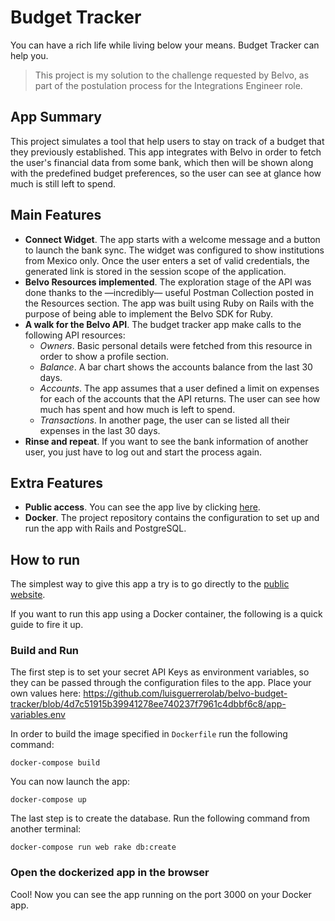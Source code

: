 # Budget Tracker
 You can have a rich life while living below your means. Budget Tracker can help you.

 > This project is my solution to the challenge requested by Belvo, as part of the postulation process for the Integrations Engineer role.

## App Summary

This project simulates a tool that help users to stay on track of a budget that they previously established. This app integrates with Belvo in order to fetch the user's financial data from some bank, which then will be shown along with the predefined budget preferences, so the user can see at glance how much is still left to spend.

## Main Features

- **Connect Widget**. The app starts with a welcome message and a button to launch the bank sync. The widget was configured to show institutions from Mexico only. Once the user enters a set of valid credentials, the generated link is stored in the session scope of the application.
- **Belvo Resources implemented**. The exploration stage of the API was done thanks to the —incredibly— useful Postman Collection posted in the Resources section. The app was built using Ruby on Rails with the purpose of being able to implement the Belvo SDK for Ruby.
- **A walk for the Belvo API**. The budget tracker app make calls to the following API resources:
  - _Owners_. Basic personal details were fetched from this resource in order to show a profile section.
  - _Balance_. A bar chart shows the accounts balance from the last 30 days.
  - _Accounts_. The app assumes that a user defined a limit on expenses for each of the accounts that the API returns. The user can see how much has spent and how much is left to spend.
  - _Transactions_. In another page, the user can se listed all their expenses in the last 30 days.
- **Rinse and repeat**. If you want to see the bank information of another user, you just have to log out and start the process again.

## Extra Features

- **Public access**. You can see the app live by clicking [here](https://belvo-challenge-luisguerrero.herokuapp.com/).
- **Docker**. The project repository contains the configuration to set up and run the app with Rails and PostgreSQL.

## How to run

The simplest way to give this app a try is to go directly to the [public website](https://belvo-challenge-luisguerrero.herokuapp.com/).

If you want to run this app using a Docker container, the following is a quick guide to fire it up.

### Build and Run

The first step is to set your secret API Keys as environment variables, so they can be passed through the configuration files to the app. Place your own values here:
https://github.com/luisguerrerolab/belvo-budget-tracker/blob/4d7c51915b39941278ee740237f7961c4dbbf6c8/app-variables.env

In order to build the image specified in `Dockerfile` run the following command:
```
docker-compose build
```
You can now launch the app:
```
docker-compose up
```
The last step is to create the database. Run the following command from another terminal:
```
docker-compose run web rake db:create
```

### Open the dockerized app in the browser

Cool! Now you can see the app running on the port 3000 on your Docker app.
